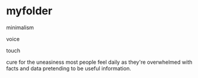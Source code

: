 # myfolder

minimalism

voice

touch

cure for the uneasiness most people feel daily as they're overwhelmed with facts and data pretending to be useful information.
